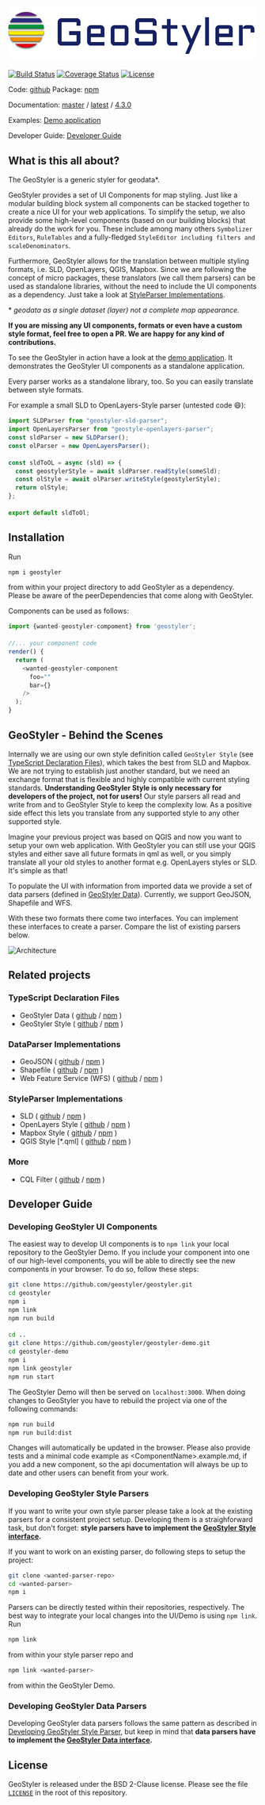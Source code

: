 ![GeoStyler Logo](/docs/Geo_Styler_Logo_300_RGB.jpg)

[![Build Status](https://travis-ci.org/geostyler/geostyler.svg?branch=master)](https://travis-ci.org/geostyler/geostyler) [![Coverage Status](https://coveralls.io/repos/github/geostyler/geostyler/badge.svg?branch=master)](https://coveralls.io/github/geostyler/geostyler?branch=master) [![License](https://img.shields.io/github/license/geostyler/geostyler)](https://github.com/geostyler/geostyler/blob/master/LICENSE)

Code: [github](https://github.com/geostyler/geostyler)
Package: [npm](https://www.npmjs.com/package/geostyler)

Documentation:
[master](https://geostyler.github.io/geostyler/master/index.html) /
[latest](https://geostyler.github.io/geostyler/latest/index.html) /
[4.3.0](https://geostyler.github.io/geostyler/v4.3.0/index.html)

Examples:
[Demo application](https://geostyler.github.io/geostyler-demo/)

Developer Guide:
[Developer Guide](#developer-guide)

## <a name="what-is-this-all-about"></a>What is this all about?

The GeoStyler is a generic styler for geodata*.

GeoStyler provides a set of UI Components for map styling. Just like a modular building block system all components can be stacked together to create a nice UI for your web applications. To simplify the setup, we also provide some high-level components (based on our building blocks) that already do the work for you. These include among many others `Symbolizer Editors`, `RuleTables` and a fully-fledged `StyleEditor including filters and scaleDenominators`.

Furthermore, GeoStyler allows for the translation between multiple styling formats, i.e. SLD, OpenLayers, QGIS, Mapbox. Since we are following the concept of micro packages, these translators (we call them parsers) can be used as standalone libraries, without the need to include the UI components as a dependency. Just take a look at [StyleParser Implementations](#styleparser-implementations).

\* *geodata as a single dataset (layer) not a complete map appearance.*

**If you are missing any UI components, formats or even have a custom style format, feel free to open a PR. We are happy for any kind of contributions.**

To see the GeoStyler in action have a look at the [demo application](https://geostyler.github.io/geostyler-demo/).
It demonstrates the GeoStyler UI components as a standalone application.

Every parser works as a standalone library, too. So you can easily translate between style formats.

For example a small SLD to OpenLayers-Style parser (untested code :smile:):

```js static
import SLDParser from "geostyler-sld-parser";
import OpenLayersParser from "geostyle-openlayers-parser";
const sldParser = new SLDParser();
const olParser = new OpenLayersParser();

const sldToOL = async (sld) => {
  const geostylerStyle = await sldParser.readStyle(someSld);
  const olStyle = await olParser.writeStyle(geostylerStyle);
  return olStyle;
};

export default sldToOl;
```
## <a name="installation"></a>Installation

Run

```bash
npm i geostyler
```
from within your project directory to add GeoStyler as a dependency. Please be aware of the peerDependencies that come along with GeoStyler.

Components can be used as follows:
```js static
import {wanted-geostyler-compoment} from 'geostyler';

//... your component code
render() {
  return (
    <wanted-geostyler-component
      foo=""
      bar={}
    />
  );
}
```

## <a name="geostyler-behind-the-scenes"></a>GeoStyler - Behind the Scenes

Internally we are using our own style definition called `GeoStyler Style` (see [TypeScript Declaration Files](#typescript-declaration-files)), which takes the best from SLD and Mapbox. We are not trying to establish just another standard, but we need an exchange format that is flexible and highly compatible with current styling standards. **Understanding GeoStyler Style is only necessary for developers of the project, not for users!** Our style parsers all read and write from and to GeoStyler Style to keep the complexity low. As a positive side effect this lets you translate from any supported style to any other supported style.

Imagine your previous project was based on QGIS and now you want to setup your own web application. With GeoStyler you can still use your QGIS styles and either save all future formats in qml as well, or you simply translate all your old styles to another format e.g. OpenLayers styles or SLD. It's simple as that!

To populate the UI with information from imported data we provide a set of data parsers (defined in [GeoStyler Data](#typescript-declaration-files)). Currently, we support GeoJSON, Shapefile and WFS.

With these two formats there come two interfaces.
You can implement these interfaces to create a parser.
Compare the list of existing parsers below.

![Architecture](/docs/ComponentView.jpg)

<!-- Code: https://github.com/geostyler/geostyler-demo -->

## <a name="related-projects"></a>Related projects

### <a name="typescript-declaration-files"></a>TypeScript Declaration Files

  - GeoStyler Data (
      [github](https://github.com/geostyler/geostyler-data) /
      [npm](https://www.npmjs.com/package/geostyler-data)
    )
  - GeoStyler Style (
      [github](https://github.com/geostyler/geostyler-style) /
      [npm](https://www.npmjs.com/package/geostyler-style)
    )

### <a name="dataparser-implementations"></a>DataParser Implementations

  - GeoJSON (
      [github](https://github.com/geostyler/geostyler-geojson-parser) /
      [npm](https://www.npmjs.com/package/geostyler-geojson-parser)
    )
  - Shapefile (
      [github](https://github.com/geostyler/geostyler-shapefile-parser) /
      [npm](https://www.npmjs.com/package/geostyler-shapefile-parser)
    )
  - Web Feature Service (WFS) (
      [github](https://github.com/geostyler/geostyler-wfs-parser) /
      [npm](https://www.npmjs.com/package/geostyler-wfs-parser)
    )

### <a name="styleparser-implementations"></a>StyleParser Implementations

  - SLD (
      [github](https://github.com/geostyler/geostyler-sld-parser) /
      [npm](https://www.npmjs.com/package/geostyler-sld-parser)
    )
  - OpenLayers Style (
      [github](https://github.com/geostyler/geostyler-openlayers-parser) /
      [npm](https://www.npmjs.com/package/geostyler-openlayers-parser)
    )
  - Mapbox Style (
      [github](https://github.com/geostyler/geostyler-mapbox-parser) /
      [npm](https://www.npmjs.com/package/geostyler-mapbox-parser)
    )
  - QGIS Style [*.qml] (
      [github](https://github.com/geostyler/geostyler-qgis-parser) /
      [npm](https://www.npmjs.com/package/geostyler-qgis-parser)
    )

### <a name="more"></a>More
  - CQL Filter (
      [github](https://github.com/geostyler/geostyler-cql-parser) /
      [npm](https://www.npmjs.com/package/geostyler-cql-parser)
    )

## <a name="developer-guide"></a>Developer Guide

### <a name="developing-geostyler-ui-components"></a>Developing GeoStyler UI Components

The easiest way to develop UI components is to `npm link` your local repository to the GeoStyler Demo. If you include your component into one of our high-level components, you will be able to directly see the new components in your browser. To do so, follow these steps:

```bash
git clone https://github.com/geostyler/geostyler.git
cd geostyler
npm i
npm link
npm run build

cd ..
git clone https://github.com/geostyler/geostyler-demo.git
cd geostyler-demo
npm i
npm link geostyler
npm run start
```
The GeoStyler Demo will then be served on `localhost:3000`. When doing changes to GeoStyler you have to rebuild the project via one of the following commands:

```bash
npm run build
npm run build:dist
```
Changes will automatically be updated in the browser. Please also provide tests and a minimal code example as \<ComponentName\>.example.md, if you add a new component, so the api documentation will always be up to date and other users can benefit from your work.

### <a name="developing-geostyler-style-parsers"></a>Developing GeoStyler Style Parsers

If you want to write your own style parser please take a look at the existing parsers for a consistent project setup. Developing them is a straighforward task, but don't forget: **style parsers have to implement the [GeoStyler Style interface](https://github.com/geostyler/geostyler-style).**

If you want to work on an existing parser, do following steps to setup the project:

```bash
git clone <wanted-parser-repo>
cd <wanted-parser>
npm i
```

Parsers can be directly tested within their repositories, respectively. The best way to integrate your local changes into the UI/Demo is using `npm link`.
Run

```bash
npm link
```
from within your style parser repo and

```bash
npm link <wanted-parser>
```

from within the GeoStyler Demo.

### <a name="developing-geostyler-data-parsers"></a>Developing GeoStyler Data Parsers

Developing GeoStyler data parsers follows the same pattern as described in [Developing GeoStyler Style Parser](#Developing-GeoStyler-Style-Parsers), but keep in mind that **data parsers have to implement the [GeoStyler Data interface](https://github.com/geostyler/geostyler-data).**

## <a name="license"></a>License

GeoStyler is released under the BSD 2-Clause license. Please see the file
[`LICENSE`](https://github.com/geostyler/geostyler/blob/master/LICENSE) in the
root of this repository.
